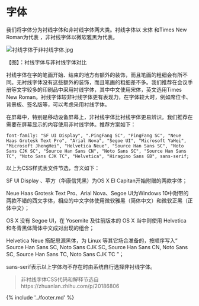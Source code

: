 # 字体

我们将字体分为衬线字体和非衬线字体两大类。衬线字体以 宋体 和Times New Roman为代表 ，非衬线字体以微软雅黑为代表。

![衬线字体于非衬线字体.jpg](https://ooo.0o0.ooo/2017/06/06/593697b7b77d8.jpg)

【图】：衬线字体与非衬线字体对比

衬线字体在字的笔画开始、结束的地方有额外的装饰，而且笔画的粗细会有所不同。无衬线字体没有这些额外的装饰，而且笔画的粗细差不多。我们推荐在会议手册等文字较多的印刷品中采用衬线字体，其中中文使用宋体，英文选用Times New Roman。衬线字体较非衬线字体更有表现力，在字体较大时，例如席位卡、背景板、签名版等，可以考虑采用衬线字体。

在屏幕中，特别是移动设备屏幕上，非衬线字体比衬线字体更易辨识。我们推荐在需要在屏幕显示的内容使用非衬线字体。推荐方案如下：

```
font-family: "SF UI Display", ".PingFang SC", "PingFang SC", "Neue Haas Grotesk Text Pro", "Arial Nova", "Segoe UI", "Microsoft YaHei", "Microsoft JhengHei", "Helvetica Neue", "Source Han Sans SC", "Noto Sans CJK SC", "Source Han Sans CN", "Noto Sans SC", "Source Han Sans TC", "Noto Sans CJK TC", "Helvetica", "Hiragino Sans GB", sans-serif;
```

以上为CSS样式表文件节选，含义如下：

SF UI Display 、苹方（华康信凭黑）为OS X El Capitan开始附赠的两款字体；

Neue Haas Grotesk Text Pro、Arial Nova、Segoe UI为Windows 10中附带的两款不错的西文字体，相应的中文字体使用微软雅黑（简体中文）和微软正黑（正体中文）；

OS X 没有 Segoe UI，在 Yosemite 及往前版本的 OS X 当中则使用 Helvetica 和冬青黑体简体中文成对出现的组合；

Helvetica Neue 搭配思源黑体，为 Linux 等其它场合准备的，按顺序写入“ Source Han Sans SC, Noto Sans CJK SC, Source Han Sans CN, Noto Sans SC, Source Han Sans TC, Noto Sans CJK TC ”；

sans-serif表示以上字体均不存在时由系统自行选择非衬线字体。

> 非衬线字体CSS代码和解释节选自https://zhuanlan.zhihu.com/p/20186806

{% include '../footer.md' %}